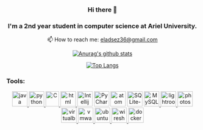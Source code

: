 <div align="center">

### Hi there 👋
### I'm a 2nd year student in computer science at Ariel University.
📫 How to reach me: eladsez36@gmail.com

>[](https://komarev.com/ghpvc/?username=eladsez&color=grey)

[![Anurag's github stats](https://github-readme-stats.vercel.app/api?username=eladsez&show_icons=true&theme=vue-dark&line_height=20)](https://github.com/anuraghazra/github-readme-stats)

[![Top Langs](https://github-readme-stats.vercel.app/api/top-langs/?username=eladsez&layout=compact&theme=vue-dark)](https://github.com/eladsez/github-readme-stats)
  
</div>
<div align="center">

<h3 align="left">Tools:</h3>
<p align="center">
<a href="https://www.java.com" target="Java"> <img src="https://github.com/tomchen/stack-icons/blob/master/logos/java.svg" alt="java" width="40" height="40"/>  </a>
<a href="https://www.python.org" target="Python"> <img src="https://github.com/tomchen/stack-icons/blob/master/logos/python.svg" alt="python" width="40" height="40"/>  </a>
<a href="https://en.wikipedia.org/wiki/C_(programming_language)" target="C"> <img src="https://upload.wikimedia.org/wikipedia/commons/thumb/1/18/C_Programming_Language.svg/1853px-C_Programming_Language.svg.png" alt="C" width="35" height="40"/>  </a>
<a href="https://en.wikipedia.org/wiki/HTML5" target="html"> <img src="https://github.com/get-icon/geticon/blob/master/icons/html-5.svg" alt="html" width="40" height="40"/>  </a>
<a href="https://www.jetbrains.com/idea/" title="Intellij IDEA"> <img src="https://github.com/tomchen/stack-icons/blob/master/logos/intellij-idea.svg" alt="Intellij IDEA" width="40" height="40"/></a>  
<a href="https://www.jetbrains.com/pycharm/" target="PyCharm"> <img src="https://github.com/tomchen/stack-icons/blob/master/logos/pycharm.svg" alt="PyCharm" width="40" height="40"/></a>
<a href="https://atom.io/" target="atom"> <img src="https://user-images.githubusercontent.com/66886354/147272833-2de6deae-aa5c-4072-8994-6274f3d92392.png" alt="atom" width="40" height="40"/></a>
<a href="https://www.sqlite.org/index.html" target="SQLite-plain"> <img src="https://camo.githubusercontent.com/644b7c04356f7e17ee98274b9a7d59af01e06bc988e4c311c8259df425d13c18/68747470733a2f2f75706c6f61642e77696b696d656469612e6f72672f77696b6970656469612f636f6d6d6f6e732f392f39372f53716c6974652d7371756172652d69636f6e2e737667" alt="SQLite-plain" width="40" height="40"/></a>
 <a href="https://he.wikipedia.org/wiki/MySQL" target="MySQL"> <img src="https://github.com/tomchen/stack-icons/blob/master/logos/mysql.svg" alt="MySQL" width="40" height="40"/>  </a>
<a href="https://www.adobe.com/il_en/products/photoshop-lightroom" target="lightroom"> <img src="https://github.com/get-icon/geticon/blob/master/icons/adobe-lightroom.svg" alt="lightroom" width="40" height="40"/>  
<a href="https://www.adobe.com/products/photoshop" target="photoshop"> <img src="https://github.com/get-icon/geticon/blob/master/icons/adobe-photoshop.svg" alt="photoshop" width="40" height="40"/> 
<a href="https://www.virtualbox.org/" target="virtualbox"> <img src="https://user-images.githubusercontent.com/66886354/147595612-5b5a216d-c51c-41bc-a211-efdd88198229.png" alt="virtualbox" width="40" height="40"/> 
<a href="https://www.vmware.com/products/workstation-player.html" target="vmware"> <img src="https://user-images.githubusercontent.com/66886354/146209443-fcd57e28-771d-4325-8cdc-7c95c2efb6fe.png" alt="vmware" width="40" height="40"/> 
<a href="https://ubuntu.com/" target="ubuntu"> <img src="https://user-images.githubusercontent.com/66886354/146211305-39e0ed43-b4d0-4155-b3fb-17eff634a6e8.png" alt="ubuntu" width="40" height="40"/> 
<a href="https://www.wireshark.org/" target="wireshark"> <img src="https://user-images.githubusercontent.com/66886354/147272381-c39e5aa2-3fd9-4a4d-ab9d-4c4c224b29ab.png" alt="wireshark" width="40" height="40"/> 
<a href="https://www.docker.com/" target="docker"> <img src="https://user-images.githubusercontent.com/66886354/147595427-103affab-641e-46ee-9986-ca534677e87d.png" alt="docker" width="40" height="40"/> 
</div>
